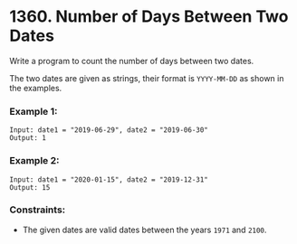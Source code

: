 # 1360. Number of Days Between Two Dates

Write a program to count the number of days between two dates.

The two dates are given as strings, their format is `YYYY-MM-DD` as shown in the examples.

### Example 1:

```
Input: date1 = "2019-06-29", date2 = "2019-06-30"
Output: 1
```

### Example 2:

```
Input: date1 = "2020-01-15", date2 = "2019-12-31"
Output: 15
```

### Constraints:

- The given dates are valid dates between the years `1971` and `2100`.
